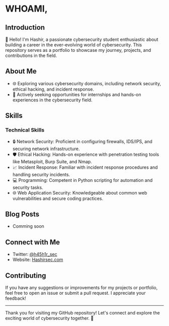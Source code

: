 # WHOAMI,

## Introduction

👋 Hello! I'm Hashir, a passionate cybersecurity student enthusiastic about building a career in the ever-evolving world of cybersecurity. This repository serves as a portfolio to showcase my journey, projects, and contributions in the field.

## About Me

- 🌐 Exploring various cybersecurity domains, including network security, ethical hacking, and incident response.
- 💼 Actively seeking opportunities for internships and hands-on experiences in the cybersecurity field.


## Skills

### Technical Skills

- 🔒 Network Security: Proficient in configuring firewalls, IDS/IPS, and securing network infrastructure.
- 🛡️ Ethical Hacking: Hands-on experience with penetration testing tools like Metasploit, Burp Suite, and Nmap.
- 📈 Incident Response: Familiar with incident response procedures and handling security incidents.
- 💻 Programming: Competent in Python scripting for automation and security tasks.
- 🌐 Web Application Security: Knowledgeable about common web vulnerabilities and secure coding practices.


## Blog Posts

- Comming soon

## Connect with Me

- Twitter: [@h45h1r_sec](https://twitter.com/h45h1r_sec) 
- Website: [Hashirsec.com](https://www.hashirsec.com)

## Contributing

If you have any suggestions or improvements for my projects or portfolio, feel free to open an issue or submit a pull request. I appreciate your feedback!

---

Thank you for visiting my GitHub repository! Let's connect and explore the exciting world of cybersecurity together. 🚀
